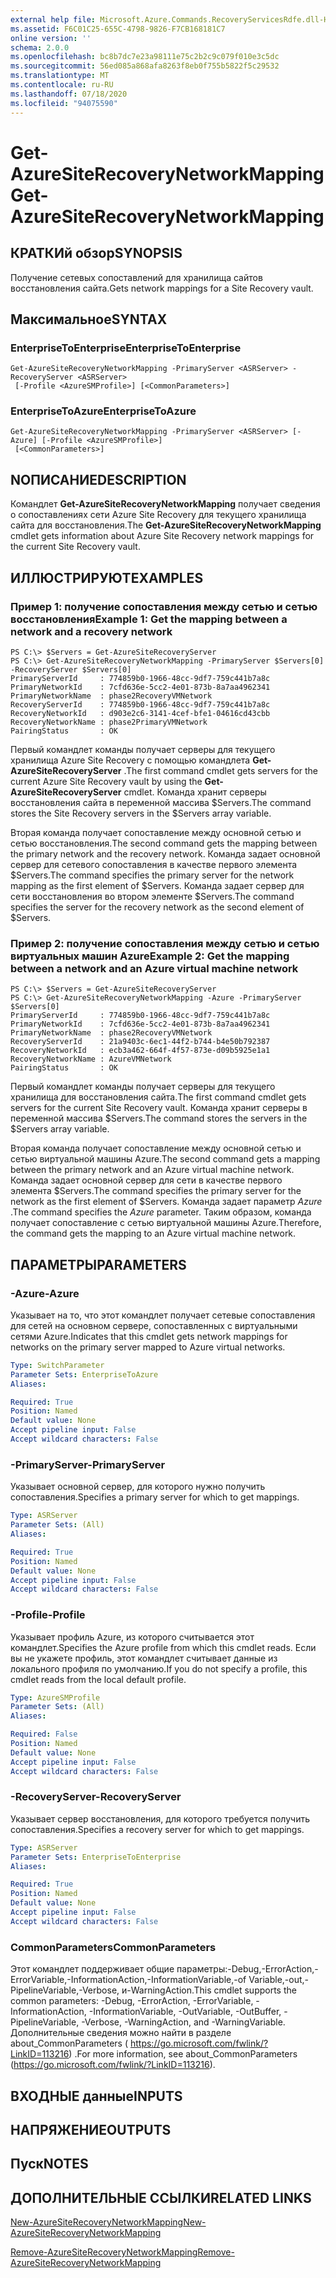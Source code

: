 ```yaml
---
external help file: Microsoft.Azure.Commands.RecoveryServicesRdfe.dll-Help.xml
ms.assetid: F6C01C25-655C-4798-9826-F7CB168181C7
online version: ''
schema: 2.0.0
ms.openlocfilehash: bc8b7dc7e23a98111e75c2b2c9c079f010e3c5dc
ms.sourcegitcommit: 56ed085a868afa8263f8eb0f755b5822f5c29532
ms.translationtype: MT
ms.contentlocale: ru-RU
ms.lasthandoff: 07/18/2020
ms.locfileid: "94075590"
---
```

# <span data-ttu-id="5e031-101">Get-AzureSiteRecoveryNetworkMapping</span><span class="sxs-lookup"><span data-stu-id="5e031-101">Get-AzureSiteRecoveryNetworkMapping</span></span>

## <span data-ttu-id="5e031-102">КРАТКИй обзор</span><span class="sxs-lookup"><span data-stu-id="5e031-102">SYNOPSIS</span></span>
<span data-ttu-id="5e031-103">Получение сетевых сопоставлений для хранилища сайтов восстановления сайта.</span><span class="sxs-lookup"><span data-stu-id="5e031-103">Gets network mappings for a Site Recovery vault.</span></span>

## <span data-ttu-id="5e031-104">Максимальное</span><span class="sxs-lookup"><span data-stu-id="5e031-104">SYNTAX</span></span>

### <span data-ttu-id="5e031-105">EnterpriseToEnterprise</span><span class="sxs-lookup"><span data-stu-id="5e031-105">EnterpriseToEnterprise</span></span>
```
Get-AzureSiteRecoveryNetworkMapping -PrimaryServer <ASRServer> -RecoveryServer <ASRServer>
 [-Profile <AzureSMProfile>] [<CommonParameters>]
```

### <span data-ttu-id="5e031-106">EnterpriseToAzure</span><span class="sxs-lookup"><span data-stu-id="5e031-106">EnterpriseToAzure</span></span>
```
Get-AzureSiteRecoveryNetworkMapping -PrimaryServer <ASRServer> [-Azure] [-Profile <AzureSMProfile>]
 [<CommonParameters>]
```

## <span data-ttu-id="5e031-107">NОПИСАНИЕ</span><span class="sxs-lookup"><span data-stu-id="5e031-107">DESCRIPTION</span></span>
<span data-ttu-id="5e031-108">Командлет **Get-AzureSiteRecoveryNetworkMapping** получает сведения о сопоставлениях сети Azure Site Recovery для текущего хранилища сайта для восстановления.</span><span class="sxs-lookup"><span data-stu-id="5e031-108">The **Get-AzureSiteRecoveryNetworkMapping** cmdlet gets information about Azure Site Recovery network mappings for the current Site Recovery vault.</span></span>

## <span data-ttu-id="5e031-109">ИЛЛЮСТРИРУЮТ</span><span class="sxs-lookup"><span data-stu-id="5e031-109">EXAMPLES</span></span>

### <span data-ttu-id="5e031-110">Пример 1: получение сопоставления между сетью и сетью восстановления</span><span class="sxs-lookup"><span data-stu-id="5e031-110">Example 1: Get the mapping between a network and a recovery network</span></span>
```
PS C:\> $Servers = Get-AzureSiteRecoveryServer
PS C:\> Get-AzureSiteRecoveryNetworkMapping -PrimaryServer $Servers[0] -RecoveryServer $Servers[0]
PrimaryServerId     : 774859b0-1966-48cc-9df7-759c441b7a8c
PrimaryNetworkId    : 7cfd636e-5cc2-4e01-873b-8a7aa4962341
PrimaryNetworkName  : phase2RecoveryVMNetwork
RecoveryServerId    : 774859b0-1966-48cc-9df7-759c441b7a8c
RecoveryNetworkId   : d903e2c6-3141-4cef-bfe1-04616cd43cbb
RecoveryNetworkName : phase2PrimaryVMNetwork
PairingStatus       : OK
```

<span data-ttu-id="5e031-111">Первый командлет команды получает серверы для текущего хранилища Azure Site Recovery с помощью командлета **Get-AzureSiteRecoveryServer** .</span><span class="sxs-lookup"><span data-stu-id="5e031-111">The first command cmdlet gets servers for the current Azure Site Recovery vault by using the **Get-AzureSiteRecoveryServer** cmdlet.</span></span>
<span data-ttu-id="5e031-112">Команда хранит серверы восстановления сайта в переменной массива $Servers.</span><span class="sxs-lookup"><span data-stu-id="5e031-112">The command stores the Site Recovery servers in the $Servers array variable.</span></span>

<span data-ttu-id="5e031-113">Вторая команда получает сопоставление между основной сетью и сетью восстановления.</span><span class="sxs-lookup"><span data-stu-id="5e031-113">The second command gets the mapping between the primary network and the recovery network.</span></span>
<span data-ttu-id="5e031-114">Команда задает основной сервер для сетевого сопоставления в качестве первого элемента $Servers.</span><span class="sxs-lookup"><span data-stu-id="5e031-114">The command specifies the primary server for the network mapping as the first element of $Servers.</span></span>
<span data-ttu-id="5e031-115">Команда задает сервер для сети восстановления во втором элементе $Servers.</span><span class="sxs-lookup"><span data-stu-id="5e031-115">The command specifies the server for the recovery network as the second element of $Servers.</span></span>

### <span data-ttu-id="5e031-116">Пример 2: получение сопоставления между сетью и сетью виртуальных машин Azure</span><span class="sxs-lookup"><span data-stu-id="5e031-116">Example 2: Get the mapping between a network and an Azure virtual machine network</span></span>
```
PS C:\> $Servers = Get-AzureSiteRecoveryServer
PS C:\> Get-AzureSiteRecoveryNetworkMapping -Azure -PrimaryServer $Servers[0] 
PrimaryServerId     : 774859b0-1966-48cc-9df7-759c441b7a8c
PrimaryNetworkId    : 7cfd636e-5cc2-4e01-873b-8a7aa4962341
PrimaryNetworkName  : phase2RecoveryVMNetwork
RecoveryServerId    : 21a9403c-6ec1-44f2-b744-b4e50b792387
RecoveryNetworkId   : ecb3a462-664f-4f57-873e-d09b5925e1a1
RecoveryNetworkName : AzureVMNetwork
PairingStatus       : OK
```

<span data-ttu-id="5e031-117">Первый командлет команды получает серверы для текущего хранилища для восстановления сайта.</span><span class="sxs-lookup"><span data-stu-id="5e031-117">The first command cmdlet gets servers for the current Site Recovery vault.</span></span>
<span data-ttu-id="5e031-118">Команда хранит серверы в переменной массива $Servers.</span><span class="sxs-lookup"><span data-stu-id="5e031-118">The command stores the servers in the $Servers array variable.</span></span>

<span data-ttu-id="5e031-119">Вторая команда получает сопоставление между основной сетью и сетью виртуальной машины Azure.</span><span class="sxs-lookup"><span data-stu-id="5e031-119">The second command gets a mapping between the primary network and an Azure virtual machine network.</span></span>
<span data-ttu-id="5e031-120">Команда задает основной сервер для сети в качестве первого элемента $Servers.</span><span class="sxs-lookup"><span data-stu-id="5e031-120">The command specifies the primary server for the network as the first element of $Servers.</span></span>
<span data-ttu-id="5e031-121">Команда задает параметр *Azure* .</span><span class="sxs-lookup"><span data-stu-id="5e031-121">The command specifies the *Azure* parameter.</span></span>
<span data-ttu-id="5e031-122">Таким образом, команда получает сопоставление с сетью виртуальной машины Azure.</span><span class="sxs-lookup"><span data-stu-id="5e031-122">Therefore, the command gets the mapping to an Azure virtual machine network.</span></span>

## <span data-ttu-id="5e031-123">ПАРАМЕТРЫ</span><span class="sxs-lookup"><span data-stu-id="5e031-123">PARAMETERS</span></span>

### <span data-ttu-id="5e031-124">-Azure</span><span class="sxs-lookup"><span data-stu-id="5e031-124">-Azure</span></span>
<span data-ttu-id="5e031-125">Указывает на то, что этот командлет получает сетевые сопоставления для сетей на основном сервере, сопоставленных с виртуальными сетями Azure.</span><span class="sxs-lookup"><span data-stu-id="5e031-125">Indicates that this cmdlet gets network mappings for networks on the primary server mapped to Azure virtual networks.</span></span>

```yaml
Type: SwitchParameter
Parameter Sets: EnterpriseToAzure
Aliases: 

Required: True
Position: Named
Default value: None
Accept pipeline input: False
Accept wildcard characters: False
```

### <span data-ttu-id="5e031-126">-PrimaryServer</span><span class="sxs-lookup"><span data-stu-id="5e031-126">-PrimaryServer</span></span>
<span data-ttu-id="5e031-127">Указывает основной сервер, для которого нужно получить сопоставления.</span><span class="sxs-lookup"><span data-stu-id="5e031-127">Specifies a primary server for which to get mappings.</span></span>

```yaml
Type: ASRServer
Parameter Sets: (All)
Aliases: 

Required: True
Position: Named
Default value: None
Accept pipeline input: False
Accept wildcard characters: False
```

### <span data-ttu-id="5e031-128">-Profile</span><span class="sxs-lookup"><span data-stu-id="5e031-128">-Profile</span></span>
<span data-ttu-id="5e031-129">Указывает профиль Azure, из которого считывается этот командлет.</span><span class="sxs-lookup"><span data-stu-id="5e031-129">Specifies the Azure profile from which this cmdlet reads.</span></span>
<span data-ttu-id="5e031-130">Если вы не укажете профиль, этот командлет считывает данные из локального профиля по умолчанию.</span><span class="sxs-lookup"><span data-stu-id="5e031-130">If you do not specify a profile, this cmdlet reads from the local default profile.</span></span>

```yaml
Type: AzureSMProfile
Parameter Sets: (All)
Aliases: 

Required: False
Position: Named
Default value: None
Accept pipeline input: False
Accept wildcard characters: False
```

### <span data-ttu-id="5e031-131">-RecoveryServer</span><span class="sxs-lookup"><span data-stu-id="5e031-131">-RecoveryServer</span></span>
<span data-ttu-id="5e031-132">Указывает сервер восстановления, для которого требуется получить сопоставления.</span><span class="sxs-lookup"><span data-stu-id="5e031-132">Specifies a recovery server for which to get mappings.</span></span>

```yaml
Type: ASRServer
Parameter Sets: EnterpriseToEnterprise
Aliases: 

Required: True
Position: Named
Default value: None
Accept pipeline input: False
Accept wildcard characters: False
```

### <span data-ttu-id="5e031-133">CommonParameters</span><span class="sxs-lookup"><span data-stu-id="5e031-133">CommonParameters</span></span>
<span data-ttu-id="5e031-134">Этот командлет поддерживает общие параметры:-Debug,-ErrorAction,-ErrorVariable,-InformationAction,-InformationVariable,-of Variable,-out,-PipelineVariable,-Verbose, и-WarningAction.</span><span class="sxs-lookup"><span data-stu-id="5e031-134">This cmdlet supports the common parameters: -Debug, -ErrorAction, -ErrorVariable, -InformationAction, -InformationVariable, -OutVariable, -OutBuffer, -PipelineVariable, -Verbose, -WarningAction, and -WarningVariable.</span></span> <span data-ttu-id="5e031-135">Дополнительные сведения можно найти в разделе about_CommonParameters ( https://go.microsoft.com/fwlink/?LinkID=113216) .</span><span class="sxs-lookup"><span data-stu-id="5e031-135">For more information, see about_CommonParameters (https://go.microsoft.com/fwlink/?LinkID=113216).</span></span>

## <span data-ttu-id="5e031-136">ВХОДНЫЕ данные</span><span class="sxs-lookup"><span data-stu-id="5e031-136">INPUTS</span></span>

## <span data-ttu-id="5e031-137">НАПРЯЖЕНИЕ</span><span class="sxs-lookup"><span data-stu-id="5e031-137">OUTPUTS</span></span>

## <span data-ttu-id="5e031-138">Пуск</span><span class="sxs-lookup"><span data-stu-id="5e031-138">NOTES</span></span>

## <span data-ttu-id="5e031-139">ДОПОЛНИТЕЛЬНЫЕ ССЫЛКИ</span><span class="sxs-lookup"><span data-stu-id="5e031-139">RELATED LINKS</span></span>

[<span data-ttu-id="5e031-140">New-AzureSiteRecoveryNetworkMapping</span><span class="sxs-lookup"><span data-stu-id="5e031-140">New-AzureSiteRecoveryNetworkMapping</span></span>](./New-AzureSiteRecoveryNetworkMapping.md)

[<span data-ttu-id="5e031-141">Remove-AzureSiteRecoveryNetworkMapping</span><span class="sxs-lookup"><span data-stu-id="5e031-141">Remove-AzureSiteRecoveryNetworkMapping</span></span>](./Remove-AzureSiteRecoveryNetworkMapping.md)


